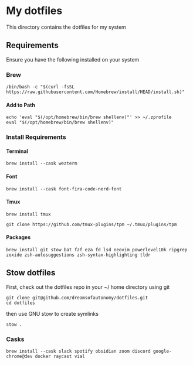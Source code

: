 # My dotfiles

This directory contains the dotfiles for my system

## Requirements

Ensure you have the following installed on your system

### Brew

```
/bin/bash -c "$(curl -fsSL https://raw.githubusercontent.com/Homebrew/install/HEAD/install.sh)"
```

#### Add to Path

```
echo 'eval "$(/opt/homebrew/bin/brew shellenv)"' >> ~/.zprofile
eval "$(/opt/homebrew/bin/brew shellenv)"
```

### Install Requirements

#### Terminal

```
brew install --cask wezterm
```

#### Font

```
brew install --cask font-fira-code-nerd-font
```


#### Tmux


```
brew install tmux
```

```
git clone https://github.com/tmux-plugins/tpm ~/.tmux/plugins/tpm
```

#### Packages

```
brew install git stow bat fzf eza fd lsd neovim powerlevel10k ripgrep zoxide zsh-autosuggestions zsh-syntax-highlighting tldr
```

## Stow dotfiles

First, check out the dotfiles repo in your ~/ home directory using git

```
git clone git@github.com/dreamsofautonomy/dotfiles.git
cd dotfiles
```

then use GNU stow to create symlinks

```
stow .
```

### Casks

```
brew install --cask slack spotify obsidian zoom discord google-chrome@dev docker raycast vial
```
